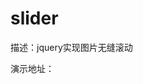 # slider

描述：jquery实现图片无缝滚动

演示地址：[<i class="icon-external-link icon-2x" style="font-size: 16px;"></i>](https://haochn.github.io/demo/jq-slider/index.html)
